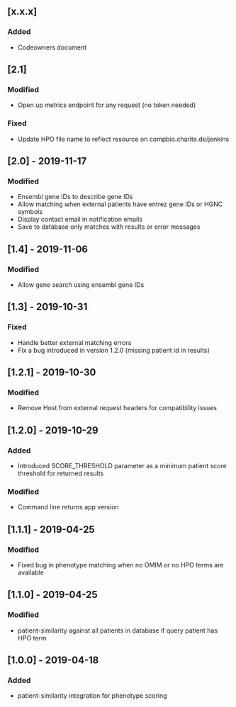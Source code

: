 ## [x.x.x]

### Added
- Codeowners document


## [2.1]

### Modified
- Open up metrics endpoint for any request (no token needed)

### Fixed
- Update HPO file name to reflect resource on compbio.charite.de/jenkins


## [2.0] - 2019-11-17

### Modified
- Ensembl gene IDs to describe gene IDs
- Allow matching when external patients have entrez gene IDs or HGNC symbols
- Display contact email in notification emails
- Save to database only matches with results or error messages


## [1.4] - 2019-11-06

### Modified
- Allow gene search using ensembl gene IDs



## [1.3] - 2019-10-31

### Fixed
- Handle better external matching errors
- Fix a bug introduced in version 1.2.0 (missing patient id in results)



## [1.2.1] - 2019-10-30

### Modified
- Remove Host from external request headers for compatibility issues



## [1.2.0] - 2019-10-29

### Added
- Introduced SCORE_THRESHOLD parameter as a minimum patient score threshold for returned results

### Modified
- Command line returns app version



## [1.1.1] - 2019-04-25

### Modified
-  Fixed bug in phenotype matching when no OMIM or no HPO terms are available



## [1.1.0] - 2019-04-25

### Modified
-  patient-similarity against all patients in database if query patient has HPO term



## [1.0.0] - 2019-04-18

### Added
-  patient-similarity integration for phenotype scoring
